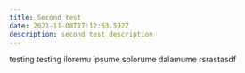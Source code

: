 ```yaml
---
title: Second test
date: 2021-11-08T17:12:53.592Z
description: second test description
---
```

testing testing iloremu ipsume solorume dalamume rsrastasdf